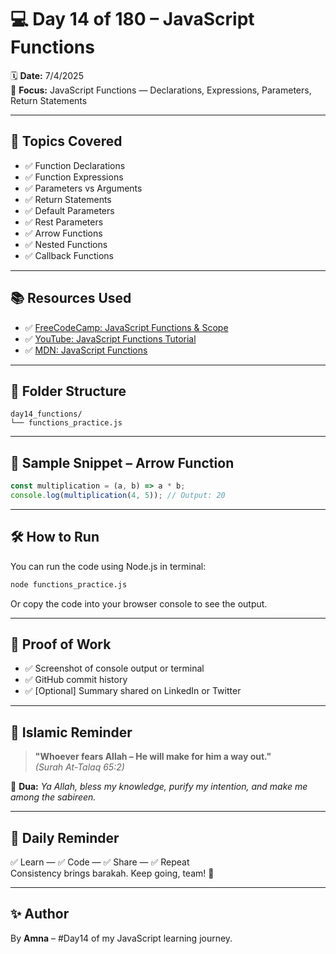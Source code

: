 
# 💻 Day 14 of 180 – JavaScript Functions

🗓 **Date:** 7/4/2025  
🎯 **Focus:** JavaScript Functions — Declarations, Expressions, Parameters, Return Statements

---

## 🧠 Topics Covered

- ✅ Function Declarations
- ✅ Function Expressions
- ✅ Parameters vs Arguments
- ✅ Return Statements
- ✅ Default Parameters
- ✅ Rest Parameters
- ✅ Arrow Functions
- ✅ Nested Functions
- ✅ Callback Functions

---

## 📚 Resources Used

- ✅ [FreeCodeCamp: JavaScript Functions & Scope](https://www.freecodecamp.org/news/javascript-functions-and-scope/)
- ✅ [YouTube: JavaScript Functions Tutorial](https://youtu.be/j1laALb8OVM)
- ✅ [MDN: JavaScript Functions](https://developer.mozilla.org/en-US/docs/Web/JavaScript/Guide/Functions)

---

## 📁 Folder Structure

```
day14_functions/
└── functions_practice.js
```

---

## 🚀 Sample Snippet – Arrow Function

```js
const multiplication = (a, b) => a * b;
console.log(multiplication(4, 5)); // Output: 20
```

---

## 🛠 How to Run

You can run the code using Node.js in terminal:

```bash
node functions_practice.js
```

Or copy the code into your browser console to see the output.

---

## 📸 Proof of Work

- ✅ Screenshot of console output or terminal
- ✅ GitHub commit history
- ✅ [Optional] Summary shared on LinkedIn or Twitter

---

## 🕋 Islamic Reminder

> **"Whoever fears Allah – He will make for him a way out."**  
> *(Surah At-Talaq 65:2)*

🤲 **Dua:** *Ya Allah, bless my knowledge, purify my intention, and make me among the sabireen.*

---

## 📢 Daily Reminder

✅ Learn — ✅ Code — ✅ Share — ✅ Repeat  
Consistency brings barakah. Keep going, team! 🚀

---

## ✨ Author

By **Amna** – #Day14 of my JavaScript learning journey.
